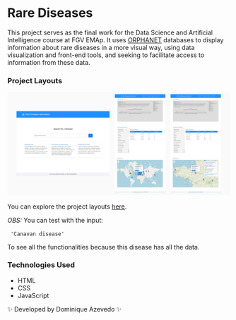 # Rare Diseases

This project serves as the final work for the Data Science and Artificial Intelligence course at FGV EMAp. It uses [ORPHANET](https://www.orpha.net) databases to display information about rare diseases in a more visual way, using data visualization and front-end tools, and seeking to facilitate access to information from these data.

### Project Layouts

![Mockups](https://github.com/DomiAzevedo/TCC-Rare-Diseases/blob/main/layout.png)

You can explore the project layouts [here](https://domiazevedo.github.io/TCC-Rare-Diseases/index.html).

_OBS:_ You can test with the input:

     'Canavan disease'
     
To see all the functionalities because this disease has all the data. 

### Technologies Used

- HTML
- CSS
- JavaScript
  
</hr>

✨ Developed by Dominique Azevedo ✨
